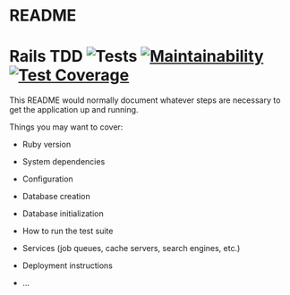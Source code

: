 # README

# Rails TDD ![Tests](https://github.com/khaldewey/rails_tdd/actions/workflows/ruby.yml/badge.svg) [![Maintainability](https://api.codeclimate.com/v1/badges/6f77f0326f9a1e63038d/maintainability)](https://codeclimate.com/github/khaldewey/rails_tdd/maintainability) [![Test Coverage](https://api.codeclimate.com/v1/badges/6f77f0326f9a1e63038d/test_coverage)](https://codeclimate.com/github/khaldewey/rails_tdd/test_coverage)
This README would normally document whatever steps are necessary to get the
application up and running.

Things you may want to cover:

* Ruby version

* System dependencies

* Configuration

* Database creation

* Database initialization

* How to run the test suite

* Services (job queues, cache servers, search engines, etc.)

* Deployment instructions

* ...

